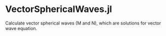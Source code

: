 # VectorSphericalWaves.jl
Calculate vector spherical waves (M and N), which are solutions for vector wave equation.
